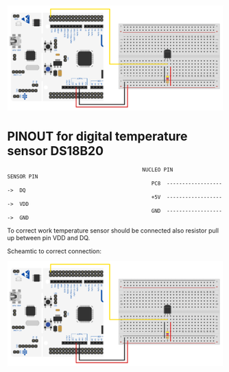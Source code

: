 ![connect](docs/NUCLEO_SENSOR.jpg)
# PINOUT for digital temperature sensor DS18B20
                                                NUCLEO PIN                SENSOR PIN
                                                   PC8  ------------------->  DQ
                                                   +5V  ------------------->  VDD
                                                   GND  ------------------->  GND
To correct work temperature sensor should be connected also resistor pull up between pin VDD and DQ.

Scheamtic to correct connection:

![connect](docs/NUCLEO_SENSOR.jpg)

             
        
